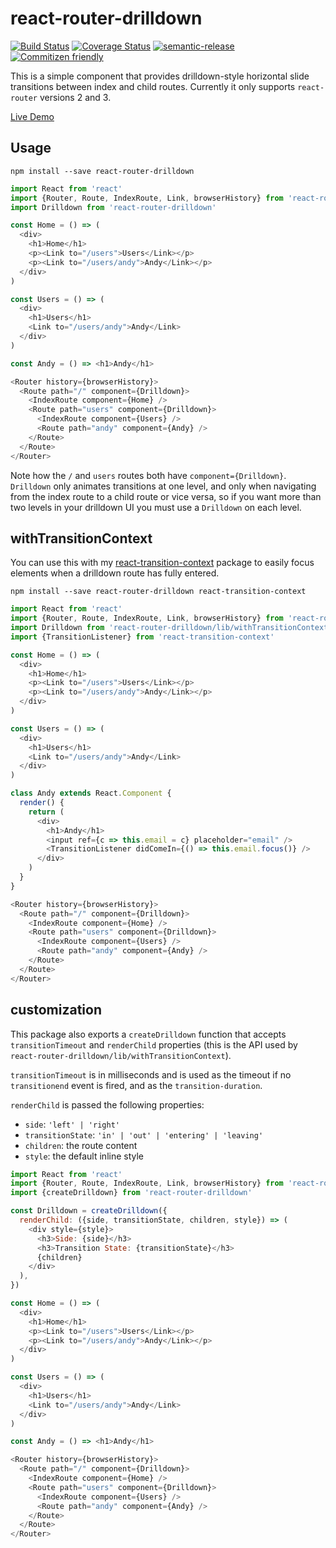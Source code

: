# react-router-drilldown

[![Build Status](https://travis-ci.org/jcoreio/react-router-drilldown.svg?branch=master)](https://travis-ci.org/jcoreio/react-router-drilldown)
[![Coverage Status](https://coveralls.io/repos/github/jcoreio/react-router-drilldown/badge.svg?branch=master)](https://coveralls.io/github/jcoreio/react-router-drilldown?branch=master)
[![semantic-release](https://img.shields.io/badge/%20%20%F0%9F%93%A6%F0%9F%9A%80-semantic--release-e10079.svg)](https://github.com/semantic-release/semantic-release)
[![Commitizen friendly](https://img.shields.io/badge/commitizen-friendly-brightgreen.svg)](http://commitizen.github.io/cz-cli/)

This is a simple component that provides drilldown-style horizontal slide transitions between index and child routes.
Currently it only supports `react-router` versions 2 and 3.

[Live Demo](http://jcoreio.github.io/react-router-drilldown/)

## Usage
```
npm install --save react-router-drilldown
```

```js
import React from 'react'
import {Router, Route, IndexRoute, Link, browserHistory} from 'react-router'
import Drilldown from 'react-router-drilldown'

const Home = () => (
  <div>
    <h1>Home</h1>
    <p><Link to="/users">Users</Link></p>
    <p><Link to="/users/andy">Andy</Link></p>
  </div>
)

const Users = () => (
  <div>
    <h1>Users</h1>
    <Link to="/users/andy">Andy</Link>
  </div>
)

const Andy = () => <h1>Andy</h1>

<Router history={browserHistory}>
  <Route path="/" component={Drilldown}>
    <IndexRoute component={Home} />
    <Route path="users" component={Drilldown}>
      <IndexRoute component={Users} />
      <Route path="andy" component={Andy} />
    </Route>
  </Route>
</Router>
```

Note how the `/` and `users` routes both have `component={Drilldown}`.  `Drilldown` only animates transitions at one
level, and only when navigating from the index route to a child route or vice versa, so if you want more than two levels
in your drilldown UI you must use a `Drilldown` on each level.

## withTransitionContext
You can use this with my [react-transition-context](https://github.com/jedwards1211/react-transition-context) package
to easily focus elements when a drilldown route has fully entered.
```
npm install --save react-router-drilldown react-transition-context
```

```js
import React from 'react'
import {Router, Route, IndexRoute, Link, browserHistory} from 'react-router'
import Drilldown from 'react-router-drilldown/lib/withTransitionContext'
import {TransitionListener} from 'react-transition-context'

const Home = () => (
  <div>
    <h1>Home</h1>
    <p><Link to="/users">Users</Link></p>
    <p><Link to="/users/andy">Andy</Link></p>
  </div>
)

const Users = () => (
  <div>
    <h1>Users</h1>
    <Link to="/users/andy">Andy</Link>
  </div>
)

class Andy extends React.Component {
  render() {
    return (
      <div>
        <h1>Andy</h1>
        <input ref={c => this.email = c} placeholder="email" />
        <TransitionListener didComeIn={() => this.email.focus()} />
      </div>
    )
  }
}

<Router history={browserHistory}>
  <Route path="/" component={Drilldown}>
    <IndexRoute component={Home} />
    <Route path="users" component={Drilldown}>
      <IndexRoute component={Users} />
      <Route path="andy" component={Andy} />
    </Route>
  </Route>
</Router>
```

## customization
This package also exports a `createDrilldown` function that accepts `transitionTimeout` and `renderChild` properties
(this is the API used by `react-router-drilldown/lib/withTransitionContext`).

`transitionTimeout` is in milliseconds and is used as the timeout if no `transitionend` event is fired, and as the
`transition-duration`.

`renderChild` is passed the following properties:
* `side`: `'left' | 'right'`
* `transitionState`: `'in' | 'out' | 'entering' | 'leaving'`
* `children`: the route content
* `style`: the default inline style

```js
import React from 'react'
import {Router, Route, IndexRoute, Link, browserHistory} from 'react-router'
import {createDrilldown} from 'react-router-drilldown'

const Drilldown = createDrilldown({
  renderChild: ({side, transitionState, children, style}) => (
    <div style={style}>
      <h3>Side: {side}</h3>
      <h3>Transition State: {transitionState}</h3>
      {children}
    </div>
  ),
})

const Home = () => (
  <div>
    <h1>Home</h1>
    <p><Link to="/users">Users</Link></p>
    <p><Link to="/users/andy">Andy</Link></p>
  </div>
)

const Users = () => (
  <div>
    <h1>Users</h1>
    <Link to="/users/andy">Andy</Link>
  </div>
)

const Andy = () => <h1>Andy</h1>

<Router history={browserHistory}>
  <Route path="/" component={Drilldown}>
    <IndexRoute component={Home} />
    <Route path="users" component={Drilldown}>
      <IndexRoute component={Users} />
      <Route path="andy" component={Andy} />
    </Route>
  </Route>
</Router>
```

